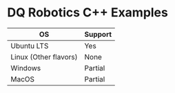 # DQ Robotics C++ Examples

|OS|Support|
|---|---|
|Ubuntu LTS| Yes |
|Linux (Other flavors)| None |
|Windows| Partial |
|MacOS| Partial |


